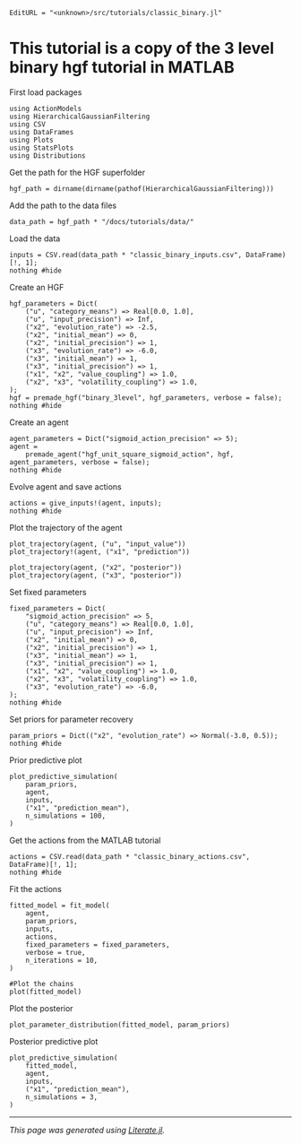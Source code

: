 ```@meta
EditURL = "<unknown>/src/tutorials/classic_binary.jl"
```

# This tutorial is a copy of the 3 level binary hgf tutorial in MATLAB

First load packages

````@example classic_binary
using ActionModels
using HierarchicalGaussianFiltering
using CSV
using DataFrames
using Plots
using StatsPlots
using Distributions
````

Get the path for the HGF superfolder

````@example classic_binary
hgf_path = dirname(dirname(pathof(HierarchicalGaussianFiltering)))
````

Add the path to the data files

````@example classic_binary
data_path = hgf_path * "/docs/tutorials/data/"
````

Load the data

````@example classic_binary
inputs = CSV.read(data_path * "classic_binary_inputs.csv", DataFrame)[!, 1];
nothing #hide
````

Create an HGF

````@example classic_binary
hgf_parameters = Dict(
    ("u", "category_means") => Real[0.0, 1.0],
    ("u", "input_precision") => Inf,
    ("x2", "evolution_rate") => -2.5,
    ("x2", "initial_mean") => 0,
    ("x2", "initial_precision") => 1,
    ("x3", "evolution_rate") => -6.0,
    ("x3", "initial_mean") => 1,
    ("x3", "initial_precision") => 1,
    ("x1", "x2", "value_coupling") => 1.0,
    ("x2", "x3", "volatility_coupling") => 1.0,
);
hgf = premade_hgf("binary_3level", hgf_parameters, verbose = false);
nothing #hide
````

Create an agent

````@example classic_binary
agent_parameters = Dict("sigmoid_action_precision" => 5);
agent =
    premade_agent("hgf_unit_square_sigmoid_action", hgf, agent_parameters, verbose = false);
nothing #hide
````

Evolve agent and save actions

````@example classic_binary
actions = give_inputs!(agent, inputs);
nothing #hide
````

Plot the trajectory of the agent

````@example classic_binary
plot_trajectory(agent, ("u", "input_value"))
plot_trajectory!(agent, ("x1", "prediction"))

plot_trajectory(agent, ("x2", "posterior"))
plot_trajectory(agent, ("x3", "posterior"))
````

Set fixed parameters

````@example classic_binary
fixed_parameters = Dict(
    "sigmoid_action_precision" => 5,
    ("u", "category_means") => Real[0.0, 1.0],
    ("u", "input_precision") => Inf,
    ("x2", "initial_mean") => 0,
    ("x2", "initial_precision") => 1,
    ("x3", "initial_mean") => 1,
    ("x3", "initial_precision") => 1,
    ("x1", "x2", "value_coupling") => 1.0,
    ("x2", "x3", "volatility_coupling") => 1.0,
    ("x3", "evolution_rate") => -6.0,
);
nothing #hide
````

Set priors for parameter recovery

````@example classic_binary
param_priors = Dict(("x2", "evolution_rate") => Normal(-3.0, 0.5));
nothing #hide
````

Prior predictive plot

````@example classic_binary
plot_predictive_simulation(
    param_priors,
    agent,
    inputs,
    ("x1", "prediction_mean"),
    n_simulations = 100,
)
````

Get the actions from the MATLAB tutorial

````@example classic_binary
actions = CSV.read(data_path * "classic_binary_actions.csv", DataFrame)[!, 1];
nothing #hide
````

Fit the actions

````@example classic_binary
fitted_model = fit_model(
    agent,
    param_priors,
    inputs,
    actions,
    fixed_parameters = fixed_parameters,
    verbose = true,
    n_iterations = 10,
)

#Plot the chains
plot(fitted_model)
````

Plot the posterior

````@example classic_binary
plot_parameter_distribution(fitted_model, param_priors)
````

Posterior predictive plot

````@example classic_binary
plot_predictive_simulation(
    fitted_model,
    agent,
    inputs,
    ("x1", "prediction_mean"),
    n_simulations = 3,
)
````

---

*This page was generated using [Literate.jl](https://github.com/fredrikekre/Literate.jl).*

